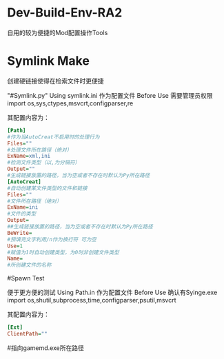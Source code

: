 # Dev-Build-Env-RA2
自用的较为便捷的Mod配置操作Tools

# Symlink Make
创建硬链接使得在检索文件时更便捷

"#Symlink.py"
Using symlink.ini 作为配置文件
Before Use 需要管理员权限
import os,sys,ctypes,msvcrt,configparser,re

其配置内容为：
```ini
[Path]
#作为当AutoCreat不启用时的处理行为
Files=""
#处理文件所在路径（绝对）
ExName=xml,ini
#检测文件类型（以,为分隔符）
Output=""
#生成链接放置的路径，当为空或者不存在时默认为Py所在路径
[AutoCreat]
#自动创建某文件类型的文件和链接
Files=""
#文件所在路径（绝对）
ExName=ini
#文件的类型
Output=
##生成链接放置的路径，当为空或者不存在时默认为Py所在路径
BeWrite=
#预填充文字利用/n作为换行符 可为空
Use=1
#赋值为1时自动创建类型，为0时非创建文件类型
Name=
#所创建文件的名称
```

#Spawn Test

便于更方便的测试
Using Path.in 作为配置文件
Before Use 确认有Syinge.exe
import os,shutil,subprocess,time,configparser,psutil,msvcrt

其配置内容为：
```ini
[Ext]
ClientPath=""
```
#指向gamemd.exe所在路径

